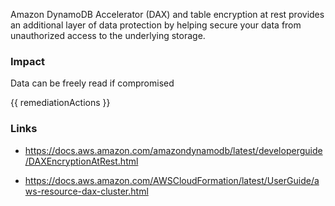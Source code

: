 
Amazon DynamoDB Accelerator (DAX) and table encryption at rest provides an additional layer of data protection by helping secure your data from unauthorized access to the underlying storage.

### Impact
Data can be freely read if compromised

<!-- DO NOT CHANGE -->
{{ remediationActions }}

### Links
- https://docs.aws.amazon.com/amazondynamodb/latest/developerguide/DAXEncryptionAtRest.html

- https://docs.aws.amazon.com/AWSCloudFormation/latest/UserGuide/aws-resource-dax-cluster.html


